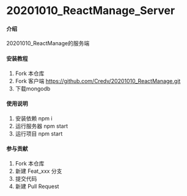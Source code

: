 # 20201010_ReactManage_Server

#### 介绍
20201010_ReactManage的服务端


#### 安装教程

1.  Fork 本仓库
2.  Fork 客户端 https://github.com/Credv/20201010_ReactManage.git
3.  下载mongodb

#### 使用说明
1.  安装依赖 npm i 
2.  运行服务器 npm start
3.  运行项目 npm start


#### 参与贡献

1.  Fork 本仓库
2.  新建 Feat_xxx 分支
3.  提交代码
4.  新建 Pull Request
